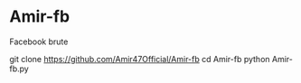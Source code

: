 # Amir-fb
Facebook brute

git clone https://github.com/Amir47Official/Amir-fb
cd Amir-fb
python Amir-fb.py
